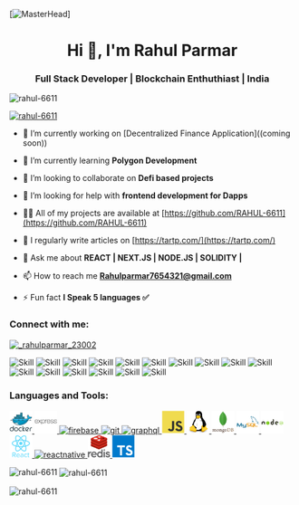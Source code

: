 [![MasterHead](https://ibb.co/ncmFGFV)]
<h1 align="center">Hi 👋, I'm Rahul Parmar</h1>
<h3 align="center">Full Stack Developer | Blockchain Enthuthiast | India</h3>

<p align="left"> <img src="https://komarev.com/ghpvc/?username=rahul-6611&label=Profile%20views&color=0e75b6&style=flat" alt="rahul-6611" /> </p>

<p align="left"> <a href="https://github.com/ryo-ma/github-profile-trophy"><img src="https://github-profile-trophy.vercel.app/?username=rahul-6611" alt="rahul-6611" /></a> </p>

- 🔭 I’m currently working on [Decentralized Finance Application]((coming soon))

- 🌱 I’m currently learning **Polygon Development**

- 👯 I’m looking to collaborate on **Defi based projects**

- 🤝 I’m looking for help with **frontend development for Dapps**

- 👨‍💻 All of my projects are available at [https://github.com/RAHUL-6611](https://github.com/RAHUL-6611)

- 📝 I regularly write articles on [https://tartp.com/](https://tartp.com/)

- 💬 Ask me about **REACT | NEXT.JS | NODE.JS | SOLIDITY |**

- 📫 How to reach me **Rahulparmar7654321@gmail.com**

- ⚡ Fun fact **I Speak 5 languages ✅**

<h3 align="left">Connect with me:</h3>
<p align="left">
<a href="https://instagram.com/_rahulparmar_23002" target="blank"><img align="center" src="https://raw.githubusercontent.com/rahuldkjain/github-profile-readme-generator/master/src/images/icons/Social/instagram.svg" alt="_rahulparmar_23002" height="30" width="40" /></a>
</p>




![Skill](https://img.shields.io/badge/Git-F05032?style=for-the-badge&logo=git&logoColor=white)
![Skill](https://img.shields.io/badge/SQL-F29111?style=for-the-badge&logo=database&logoColor=white)
![Skill](https://img.shields.io/badge/HTML5-E34F26?style=for-the-badge&logo=html5&logoColor=white)
![Skill](https://img.shields.io/badge/CSS3-264de4?style=for-the-badge&logo=css3&logoColor=white)
![Skill](https://img.shields.io/badge/JavaScript-323330?style=for-the-badge&logo=javascript&logoColor=F7DF1E)
![Skill](https://img.shields.io/badge/c++-ED8B00?style=for-the-badge&logo=java&logoColor=white)
![Skill](https://img.shields.io/badge/jupyter-D3D3D3?style=for-the-badge&logo=jupyter&logoColor=FF700)
![Skill](https://img.shields.io/badge/SQLite-009EDB?style=for-the-badge&logo=sqlite&logoColor=white)
![Skill](https://img.shields.io/badge/MySQL-00758F?style=for-the-badge&logo=mysql&logoColor=white)
![Skill](https://img.shields.io/badge/JSON-0078D4?style=for-the-badge&logo=json&logoColor=20232A)
![Skill](https://img.shields.io/badge/Markdown-000000?style=for-the-badge&logo=markdown&logoColor=white)
![Skill](https://img.shields.io/badge/React-20232A?style=for-the-badge&logo=react&logoColor=61DAFB)
![Skill](https://img.shields.io/badge/Bootstrap-563D7C?style=for-the-badge&logo=bootstrap&logoColor=white)
![Skill](https://img.shields.io/badge/Heroku-430098?style=for-the-badge&logo=heroku&logoColor=white)
![Skill](https://img.shields.io/badge/Visual_Studio_Code-0078D4?style=for-the-badge&logo=visual%20studio%20code&logoColor=white)
![Skill](https://img.shields.io/badge/Github-171515?style=for-the-badge&logo=github&logoColor=white)
<h3 align="left">Languages and Tools:</h3>
<p align="left"> <a href="https://www.docker.com/" target="_blank" rel="noreferrer"> <img src="https://raw.githubusercontent.com/devicons/devicon/master/icons/docker/docker-original-wordmark.svg" alt="docker" width="40" height="40"/> </a> <a href="https://expressjs.com" target="_blank" rel="noreferrer"> <img src="https://raw.githubusercontent.com/devicons/devicon/master/icons/express/express-original-wordmark.svg" alt="express" width="40" height="40"/> </a> <a href="https://firebase.google.com/" target="_blank" rel="noreferrer"> <img src="https://www.vectorlogo.zone/logos/firebase/firebase-icon.svg" alt="firebase" width="40" height="40"/> </a> <a href="https://git-scm.com/" target="_blank" rel="noreferrer"> <img src="https://www.vectorlogo.zone/logos/git-scm/git-scm-icon.svg" alt="git" width="40" height="40"/> </a> <a href="https://graphql.org" target="_blank" rel="noreferrer"> <img src="https://www.vectorlogo.zone/logos/graphql/graphql-icon.svg" alt="graphql" width="40" height="40"/> </a> <a href="https://developer.mozilla.org/en-US/docs/Web/JavaScript" target="_blank" rel="noreferrer"> <img src="https://raw.githubusercontent.com/devicons/devicon/master/icons/javascript/javascript-original.svg" alt="javascript" width="40" height="40"/> </a> <a href="https://www.linux.org/" target="_blank" rel="noreferrer"> <img src="https://raw.githubusercontent.com/devicons/devicon/master/icons/linux/linux-original.svg" alt="linux" width="40" height="40"/> </a> <a href="https://www.mongodb.com/" target="_blank" rel="noreferrer"> <img src="https://raw.githubusercontent.com/devicons/devicon/master/icons/mongodb/mongodb-original-wordmark.svg" alt="mongodb" width="40" height="40"/> </a> <a href="https://www.mysql.com/" target="_blank" rel="noreferrer"> <img src="https://raw.githubusercontent.com/devicons/devicon/master/icons/mysql/mysql-original-wordmark.svg" alt="mysql" width="40" height="40"/> </a> <a href="https://nodejs.org" target="_blank" rel="noreferrer"> <img src="https://raw.githubusercontent.com/devicons/devicon/master/icons/nodejs/nodejs-original-wordmark.svg" alt="nodejs" width="40" height="40"/> </a> <a href="https://reactjs.org/" target="_blank" rel="noreferrer"> <img src="https://raw.githubusercontent.com/devicons/devicon/master/icons/react/react-original-wordmark.svg" alt="react" width="40" height="40"/> </a> <a href="https://reactnative.dev/" target="_blank" rel="noreferrer"> <img src="https://reactnative.dev/img/header_logo.svg" alt="reactnative" width="40" height="40"/> </a> <a href="https://redis.io" target="_blank" rel="noreferrer"> <img src="https://raw.githubusercontent.com/devicons/devicon/master/icons/redis/redis-original-wordmark.svg" alt="redis" width="40" height="40"/> </a> <a href="https://www.typescriptlang.org/" target="_blank" rel="noreferrer"> <img src="https://raw.githubusercontent.com/devicons/devicon/master/icons/typescript/typescript-original.svg" alt="typescript" width="40" height="40"/> </a> </p>

<p><img align="left" src="https://github-readme-stats.vercel.app/api/top-langs?username=rahul-6611&show_icons=true&locale=en&layout=compact" alt="rahul-6611" /></p>

<p>&nbsp;<img align="center" src="https://github-readme-stats.vercel.app/api?username=rahul-6611&show_icons=true&locale=en" alt="rahul-6611" /></p>

<p><img align="center" src="https://github-readme-streak-stats.herokuapp.com/?user=rahul-6611&" alt="rahul-6611" /></p>
